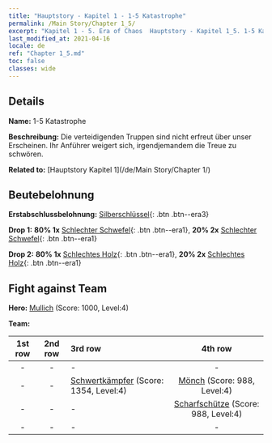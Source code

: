 ```yaml
---
title: "Hauptstory - Kapitel 1 - 1-5 Katastrophe"
permalink: /Main Story/Chapter 1_5/
excerpt: "Kapitel 1 - 5. Era of Chaos  Hauptstory - Kapitel 1_5. 1-5 Katastrophe"
last_modified_at: 2021-04-16
locale: de
ref: "Chapter 1_5.md"
toc: false
classes: wide
---
```


## Details

 **Name:** 1-5 Katastrophe

 **Beschreibung:** Die verteidigenden Truppen sind nicht erfreut über unser Erscheinen. Ihr Anführer weigert sich, irgendjemandem die Treue zu schwören.

 **Related to:** [Hauptstory Kapitel 1](/de/Main Story/Chapter 1/)

## Beutebelohnung

 **Erstabschlussbelohnung:** [Silberschlüssel](/de/Items/con_693/){: .btn .btn--era3}

 **Drop 1:** **80% 1x** [Schlechter Schwefel](/de/Items/mat_3/){: .btn .btn--era1}, **20% 2x** [Schlechter Schwefel](/de/Items/mat_3/){: .btn .btn--era1}

 **Drop 2:** **80% 1x** [Schlechtes Holz](/de/Items/mat_1/){: .btn .btn--era1}, **20% 2x** [Schlechtes Holz](/de/Items/mat_1/){: .btn .btn--era1}


## Fight against Team
 **Hero:** [Mullich](/de/heroes/Mullich/) (Score: 1000, Level:4)

 **Team:**


  | 1st row | 2nd row | 3rd row | 4th row |
  |:----:|:----:|:----|:----:|
  | - | - | - | - |
  | - | - | [Schwertkämpfer](/de/units/Swordsman/) (Score: 1354, Level:4)  | [Mönch](/de/units/Monk/) (Score: 988, Level:4)  |
  | - | - | - | [Scharfschütze](/de/units/Marksman/) (Score: 988, Level:4)  |
  | - | - | - | - |


